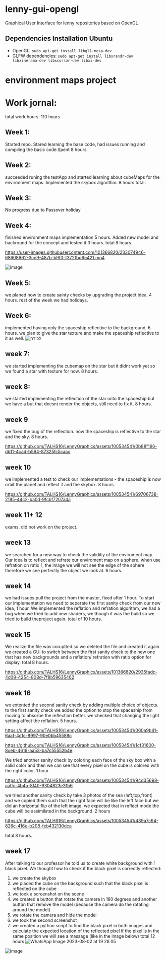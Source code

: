 # lenny-gui-opengl
Graphical User Interface for lenny repositories based on OpenGL

## Dependencies Installation Ubuntu
- OpenGL: `sudo apt-get install libgl1-mesa-dev`
- GLFW dependencies: `sudo apt-get install libxrandr-dev libxinerama-dev libxcursor-dev libxi-dev`

# environment maps project

# Work jornal:
total work hours: 110 hours

## Week 1:
Started repo. Stared learning the base code, had issues running and compiling the basic code.Spent 8 hours.

## Week 2:
succeeded runing the testApp and started learning about cubeMaps for the environment maps. Implemented the skybox algorithm. 8 hours total.

## Week 3:
No progress due to Passover holiday

## Week 4:
finished environment maps implementation 5 hours. Added new model and backround for the concept and tested it 3 hours. total 8 hours.

https://user-images.githubusercontent.com/101366820/233074946-68608662-3ce9-487b-b9f0-f372fbd65421.mp4

![image](https://user-images.githubusercontent.com/101366820/233074711-7ae1b23a-a9fe-49d1-95fb-5faa200bfa49.png)

## Week 5:
we planed how to create sainty checks by upgrading the project idea, 4 hours. rest of the week we had holidays.

## Week 6:
implemented having only the spaceship reflective to the background, 6 hours.
we plan to give the star texture and make the spaceship reflective to it as well.
![‏‏לכידה](https://user-images.githubusercontent.com/101366820/235668254-e7f8e5ea-15e5-4162-b3f8-0b0517ff69cf.PNG)
## week 7:
we started implementing the cubemap on the star but it didnt work yet so we found a star with texture for now. 8 hours.

## week 8:
we started implementing the reflection of the star onto the spaceship but we have a but that doesnt render the objects, still need to fix it. 8 hours.

## week 9
we fixed the bug of the reflection. now the spaceship is reflective to the star and the sky. 8 hours.


https://github.com/TALHS16/LennyGraphics/assets/100534541/0b88f196-db11-4cad-b594-87325fc5caac


## week 10
we implemented a test to check our implementations - the spaceship is now orbit the planet and reflect it and the skybox. 8 hours.



https://github.com/TALHS16/LennyGraphics/assets/100534541/69706738-2185-44c2-ba0d-9fcbf7207a4a


## week 11+ 12
exams, did not work on the project.

## week 13
we searched for a new way to check the validitiy of the enviroment map. 
Our idea is to reflect and refrate our enviroment map on a sphere. when use refration on ratio 1, the image we will not see the edge
of the sphere therefore we see perfectly the object we look at. 6 hours.

## week 14
we had issues pull the project from the master, fixed after 1 hour.
To start our implementation we need to seperate the first sanity check from our new idea, 1 hour.
We implemented the reflation and refration algorithm, we had a bug when we tried to add new shaders, we though it was the build so we tried to build theproject again.
total of 10 hours.

## week 15
We realize the file was coruptted so we deleted the file and created it again.
we created a GUI to switch between the first sanity check to the new one that has new backgrounds and a reflation/ refration with ratio option for display.
total 8 hours.

https://github.com/TALHS16/LennyGraphics/assets/101366820/2935fadc-4d08-4254-808d-7f8b59635462

## week 16
we extented the second sanity check by adding multiple choice of objects. to the first sanity check we added the option
to stop the spaceship from moving to absorbe the reflection better. we checked that changing the light setting affect the reflation. 5 hours.


https://github.com/TALHS16/LennyGraphics/assets/100534541/060a9b41-6aaf-4c1c-8997-90e0bb45588c



https://github.com/TALHS16/LennyGraphics/assets/100534541/1cf31600-8ceb-4619-aa53-ba7c55552b4e

We tried another sanity check by coloring each face of the sky box with a solid color and then we can see that every pixel on the cube is colored with the right color. 1 hour 

https://github.com/TALHS16/LennyGraphics/assets/100534541/94d35698-aa0c-4b4a-8f40-9304823e31b6



we tried another sanity check by take 3 photos of the sea (left,top,front) and we copied them such that the right face will be like the left face but we did an horizontal flip of the left image. we expected that in reflect mode the cube will be assimilated in the background. 2 hours

https://github.com/TALHS16/LennyGraphics/assets/100534541/439a7c94-826c-416e-b208-feb432130dca

total 8 hours.

## week 17
After talking to our professor he told us to create white background with 1 black pixel. We thought how to check if the black pixel is correctly reflected:
1. we create the skybox
2. we placed the cube on the background such that the black pixel is reflected on the cube
3. we took a screenshot on the scene
4. we created a button that rotate the camera in 180 degrees and another button that remove the model (because the camera do the rotating around the model)
5. we rotate the camera and hide the model
6. we took the second screenshot
7. we created a python script to find the black pixel in both images and calculate the expected location of the reflected pixel if the pixel is in the same position we will see a massage (like in the image below)
total 12 hours
![WhatsApp Image 2023-08-02 at 19 28 05](https://github.com/TALHS16/LennyGraphics/assets/100534541/0849766f-2787-412c-87fa-1ce522abd68b)

![image](https://github.com/TALHS16/LennyGraphics/assets/100534541/5d8e43f3-8470-479e-a335-05705578dd3a)


